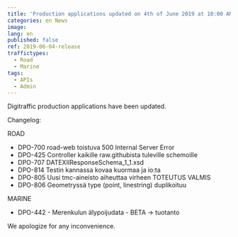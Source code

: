 ```yaml
---
title: 'Production applications updated on 4th of June 2019 at 10:00 AM – 12:00 PM (EET)'
categories: en News
image:
lang: en
published: false
ref: 2019-06-04-release
traffictypes:
  - Road
  - Marine
tags:
  - APIs
  - Admin
---
```


Digitraffic production applications have been updated.

Changelog:

ROAD

- DPO-700 road-web toistuva 500 Internal Server Error
- DPO-425 Controller kaikille raw.githubista tuleville schemoille 
- DPO-707 DATEXIIResponseSchema_1_1.xsd
- DPO-814 Testin kannassa kovaa kuormaa ja io:ta
- DPO-805 Uusi tmc-aineisto aiheuttaa virheen TOTEUTUS VALMIS
- DPO-806 Geometryssä type (point, linestring) duplikoituu


MARINE

- DPO-442 - Merenkulun älypoijudata - BETA -> tuotanto 


We apologize for any inconvenience.